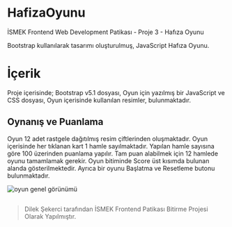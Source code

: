 # HafizaOyunu
İSMEK Frontend Web Development Patikası - Proje 3 - Hafıza Oyunu

Bootstrap kullanılarak tasarımı oluşturulmuş, JavaScript Hafıza Oyunu.


# İçerik

Proje içerisinde; Bootstrap v5.1 dosyası,
Oyun için yazılmış bir JavaScript ve CSS dosyası,
Oyun içerisinde kullanılan resimler, bulunmaktadır.

## Oynanış ve Puanlama

Oyun 12 adet rastgele dağıtılmış resim çiftlerinden oluşmaktadır. Oyun içerisinde her tıklanan kart 1 hamle sayılmaktadır. Yapılan hamle sayısına göre 100 üzerinden puanlama yapılır. Tam puan alabilmek için 12 hamlede oyunu tamamlamak gerekir. Oyun bitiminde Score üst kısımda bulunan alanda gösterilmektedir. 
Ayrıca bir oyunu Başlatma ve Resetleme butonu bulunmaktadır.

![oyun genel görünümü](https://user-images.githubusercontent.com/89838610/142774094-9f846a4d-3188-414a-889e-7985d54128dc.png)
##
>Dilek Şekerci tarafından İSMEK Frontend Patikası Bitirme Projesi Olarak Yapılmıştır.

